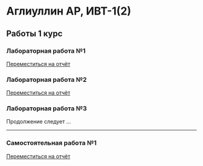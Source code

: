 # Аглиуллин АР, ИВТ-1(2)
## Работы 1 курс
### Лабораторная работа №1 
[Переместиться на отчёт](1_course/lab1/lab_1-Аглиуллин_Амир_1_ИВТ-1(2).md)
### Лабораторная работа №2
[Переместиться на отчёт](1_course/lab2/lab_2-Аглиуллин_Амир_1_ИВТ-1(2).md)
### Лабораторная работа №3
Продолжение следует ...

---

### Самостоятельная работа №1
[Переместиться на отчёт](1_course/sr1)
